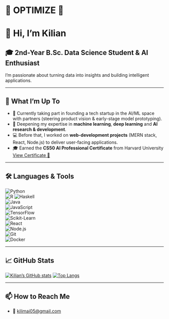 # 🚀 OPTIMIZE 🚀

# 👋 Hi, I’m Kilian 

## 🎓 2nd-Year B.Sc. Data Science Student & AI Enthusiast

I’m passionate about turning data into insights and building intelligent applications.

---

## 🚀 What I’m Up To
- 🤝 Currently taking part in founding a tech startup in the AI/ML space with partners (steering product vision & early-stage model prototyping).  
- 🌱 Deepening my expertise in **machine learning**, **deep learning** and **AI research & development**.  
- 💻 Before that, I worked on **web-development projects** (MERN stack, React, Node.js) to deliver user-facing applications.  
- 🎓 Earned the **CS50 AI Professional Certificate** from Harvard University  
  [View Certificate 📜](https://certificates.cs50.io/ea251566-31c3-4642-ad81-4deb4ce5ac55.pdf?size=letter)

---

## 🛠️ Languages & Tools  
![Python](https://img.shields.io/badge/-Python-3776AB?logo=python&logoColor=white)  
![R](https://img.shields.io/badge/-R-276DC3?logo=r&logoColor=white)
![Haskell](https://img.shields.io/badge/-Haskell-5e5086?logo=haskell&logoColor=white)  
![Java](https://img.shields.io/badge/-Java-007396?logo=java&logoColor=white)  
![JavaScript](https://img.shields.io/badge/-JavaScript-F7DF1E?logo=javascript&logoColor=black)  
![TensorFlow](https://img.shields.io/badge/-TensorFlow-FF6F00?logo=tensorflow&logoColor=white)  
![Scikit-Learn](https://img.shields.io/badge/-Scikit--Learn-F7931E?logo=scikit-learn&logoColor=white)  
![React](https://img.shields.io/badge/-React-61DAFB?logo=react&logoColor=black)  
![Node.js](https://img.shields.io/badge/-Node.js-339933?logo=node.js&logoColor=white)  
![Git](https://img.shields.io/badge/-Git-F05032?logo=git&logoColor=white)  
![Docker](https://img.shields.io/badge/-Docker-2496ED?logo=docker&logoColor=white)

---

## 📈 GitHub Stats  
[![Kilian’s GitHub stats](https://github-readme-stats.vercel.app/api?username=Kr00x&show_icons=true&theme=tokyonight)](https://github.com/Kr00x)
[![Top Langs](https://github-readme-stats.vercel.app/api/top-langs/?username=Kr00x&layout=compact&theme=tokyonight)](https://github.com/Kr00x)

---

## 📫 How to Reach Me  
- 📧 kilimai05@gmail.com  

